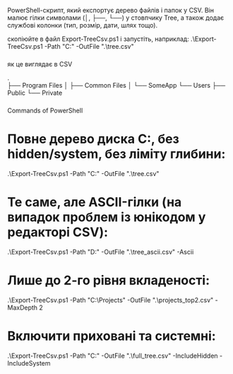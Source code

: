 
PowerShell-скрипт, який експортує дерево файлів і папок у CSV.
Він малює гілки символами (│, ├──, └──) у стовпчику Tree, а також додає службові колонки (тип, розмір, дати, шлях тощо).

скопіюйте в файл Export-TreeCsv.ps1 і запустіть, наприклад:
.\Export-TreeCsv.ps1 -Path "C:\" -OutFile ".\tree.csv"

###

як це виглядає в CSV

.  
├── Program Files
│   ├── Common Files
│   └── SomeApp
└── Users
    ├── Public
    └── Private

###

Commands of PowerShell

# Повне дерево диска C:, без hidden/system, без ліміту глибини:
.\Export-TreeCsv.ps1 -Path "C:\" -OutFile ".\tree.csv"

# Те саме, але ASCII-гілки (на випадок проблем із юнікодом у редакторі CSV):
.\Export-TreeCsv.ps1 -Path "D:\" -OutFile ".\tree_ascii.csv" -Ascii

# Лише до 2-го рівня вкладеності:
.\Export-TreeCsv.ps1 -Path "C:\Projects" -OutFile ".\projects_top2.csv" -MaxDepth 2

# Включити приховані та системні:
.\Export-TreeCsv.ps1 -Path "C:\" -OutFile ".\full_tree.csv" -IncludeHidden -IncludeSystem
